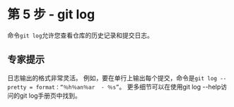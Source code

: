 # 第 5 步 - git log
命令`git log`允许您查看仓库的历史记录和提交日志。

## 专家提示
日志输出的格式非常灵活。 例如，要在单行上输出每个提交，命令是`git log --pretty = format：“％h％an％ar  - ％s”`。 更多细节可以在使用git log --help访问的git log手册页中找到。
